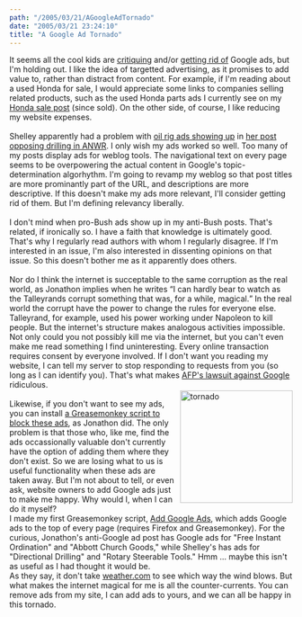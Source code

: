 ```yaml
---
path: "/2005/03/21/AGoogleAdTornado" 
date: "2005/03/21 23:24:10" 
title: "A Google Ad Tornado" 
---
```

It seems all the cool kids are <a href="http://weblog.delacour.net/archives/2005/03/before_the_revolution.php">critiquing</a> and/or <a href="http://weblog.burningbird.net/archives/2005/03/21/ads-are-gone/">getting rid of</a> Google ads, but I'm holding out. I like the idea of targetted advertising, as it promises to add value to, rather than distract from content. For example, if I'm reading about a used Honda for sale, I would appreciate some links to companies selling related products, such as the used Honda parts ads I currently see on my <a href="http://weblog.randomchaos.com/?date=2004-12-04&amp;title=car+for+sale">Honda sale post</a> (since sold). On the other side, of course, I like reducing my website expenses.<br><br>Shelley apparently had a problem with <a href="http://philringnalda.com/blog/2005/03/003347.php">oil rig ads showing up</a> in <a href="http://weblog.burningbird.net/archives/2005/03/15/save-anwr/">her post opposing drilling in ANWR</a>. I only wish my ads worked so well. Too many of my posts display ads for weblog tools. The navigational text on every page seems to be overpowering the actual content in Google's topic-determination algorhythm. I'm going to revamp my weblog so that post titles are more prominantly part of the URL, and descriptions are more descriptive. If this doesn't make my ads more relevant, I'll consider getting rid of them. But I'm defining relevancy liberally.<br><br>I don't mind when pro-Bush ads show up in my anti-Bush posts. That's related, if ironically so. I have a faith that knowledge is ultimately good. That's why I regularly read authors with whom I regularly disagree. If I'm interested in an issue, I'm also interested in dissenting opinions on that issue. So this doesn't bother me as it apparently does others.<br><br>Nor do I think the internet is succeptable to the same corruption as the real world, as Jonathon implies when he writes <q>I can hardly bear to watch as the Talleyrands corrupt something that was, for a while, magical.</q> In the real world the corrupt have the power to change the rules for everyone else. Talleyrand, for example, used his power working under Napoleon to kill people. But the internet's structure makes analogous activities impossible. Not only could you not possibly kill me via the internet, but you can't even make me read something I find uninteresting. Every online transaction requires consent by everyone involved. If I don't want you reading my website, I can tell my server to stop responding to requests from you (so long as I can identify you). That's what makes <a href="http://business.timesonline.co.uk/article/0,,9071-1535913,00.html">AFP's lawsuit against Google</a> ridiculous.<br><img src="http://typewriting.org/image/article/content/tornado_warning.gif" alt="tornado" width="200" height="200" style="	float: right; margin: 2px 0px 2px 5px;"/><br>Likewise, if you don't want to see my ads, you can install <a href="http://dunck.us/collab/GreaseMonkeyUserScripts">a Greasemonkey script to block these ads</a>, as Jonathon did. The only problem is that those who, like me, find the ads occassionally valuable don't currently have the option of adding them where they don't exist. So we are losing what to us is useful functionality when these ads are taken away. But I'm not about to tell, or even ask, website owners to add Google ads just to make me happy. Why would I, when I can do it myself?<br>I made my first Greasemonkey script, <a href="http://www.randomchaos.com/software/firefox/greasemonkey/aga/">Add Google Ads</a>, which adds Google ads to the top of every page (requires Firefox and Greasemonkey). For the curious, Jonathon's anti-Google ad post has Google ads for "Free Instant Ordination" and "Abbott Church Goods," while Shelley's has ads for "Directional Drilling" and "Rotary Steerable Tools." Hmm ... maybe this isn't as useful as I had thought it would be.<br>As they say, it don't take <a href="http://www.weather.com/">weather.com</a> to see which way the wind blows. But what makes the internet magical for me is all the counter-currents. You can remove ads from my site, I can add ads to yours, and we can all be happy in this tornado.